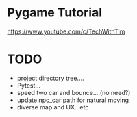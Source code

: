 # Pygame Tutorial
https://www.youtube.com/c/TechWithTim

# TODO
* project directory tree....
* Pytest...
* speed two car and bounce....(no need?)
* update npc_car path for natural moving
* diverse map and UX.. etc
